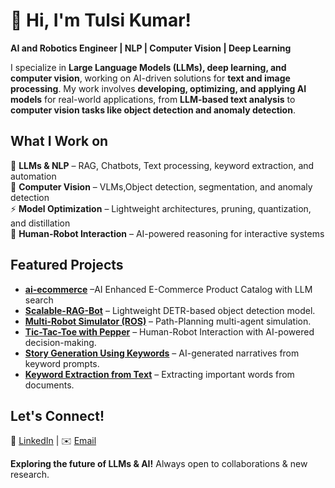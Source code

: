 
<!--
**tulsikumar-1/tulsikumar-1** is a ✨ _special_ ✨ repository because its `README.md` (this file) appears on your GitHub profile.

Here are some ideas to get you started:

- 🔭 I’m currently working on ...
- 🌱 I’m currently learning ...
- 👯 I’m looking to collaborate on ...
- 🤔 I’m looking for help with ...
- 💬 Ask me about ...
- 📫 How to reach me: ...
- 😄 Pronouns: ...
- ⚡ Fun fact: ...
-->
# 👋 Hi, I'm Tulsi Kumar!  

**AI and Robotics Engineer | NLP  | Computer Vision | Deep Learning** 

I specialize in **Large Language Models (LLMs), deep learning, and computer vision**, working on AI-driven solutions for **text and image processing**. My work involves **developing, optimizing, and applying AI models** for real-world applications, from **LLM-based text analysis** to **computer vision tasks like object detection and anomaly detection**.  

## **What I Work on**  
 🧠 **LLMs & NLP** – RAG, Chatbots, Text processing, keyword extraction, and automation  
 📸 **Computer Vision** – VLMs,Object detection, segmentation, and anomaly detection  
 ⚡ **Model Optimization** – Lightweight architectures, pruning, quantization, and distillation  
 🤖 **Human-Robot Interaction** – AI-powered reasoning for interactive systems 

## **Featured Projects**
* [**ai-ecommerce**](https://github.com/tulsikumar-1/ai-ecommerce.git) –AI Enhanced E-Commerce Product Catalog with LLM search
* [**Scalable-RAG-Bot**](https://github.com/tulsikumar-1/Scalable-RAG-Bot.git) – Lightweight DETR-based object detection model.   
* [**Multi-Robot Simulator (ROS)**](https://github.com/tulsikumar-1/Multi_robot_simulator-ROS) – Path-Planning multi-agent simulation.
* [**Tic-Tac-Toe with Pepper**](https://github.com/tulsikumar-1/Tic-Tac-Toe-with-Pepper) – Human-Robot Interaction with AI-powered decision-making.
* [**Story Generation Using Keywords**](https://github.com/tulsikumar-1/Story-generation-using-keywords) – AI-generated narratives from keyword prompts.
* [**Keyword Extraction from Text**](https://github.com/tulsikumar-1/Important-Keyword-Extraction-From-text) – Extracting important words from documents.


## **Let's Connect!**  
🔗 [LinkedIn](https://www.linkedin.com/in/tulsi-kumar/)  | ✉️ [Email](mailto:engr.tulsikumar@gmail.com)  

 **Exploring the future of LLMs & AI!** Always open to collaborations & new research. 
